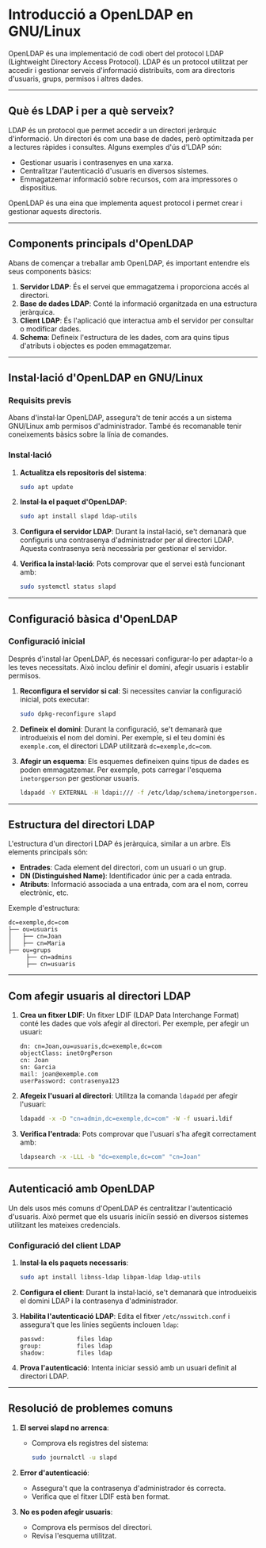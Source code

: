 # Introducció a OpenLDAP en GNU/Linux

OpenLDAP és una implementació de codi obert del protocol LDAP (Lightweight Directory Access Protocol). LDAP és un protocol utilitzat per accedir i gestionar serveis d'informació distribuïts, com ara directoris d'usuaris, grups, permisos i altres dades.

---

## Què és LDAP i per a què serveix?

LDAP és un protocol que permet accedir a un directori jeràrquic d'informació. Un directori és com una base de dades, però optimitzada per a lectures ràpides i consultes. Alguns exemples d'ús d'LDAP són:

- Gestionar usuaris i contrasenyes en una xarxa.
- Centralitzar l'autenticació d'usuaris en diversos sistemes.
- Emmagatzemar informació sobre recursos, com ara impressores o dispositius.

OpenLDAP és una eina que implementa aquest protocol i permet crear i gestionar aquests directoris.

---

## Components principals d'OpenLDAP

Abans de començar a treballar amb OpenLDAP, és important entendre els seus components bàsics:

1. **Servidor LDAP**: És el servei que emmagatzema i proporciona accés al directori.
2. **Base de dades LDAP**: Conté la informació organitzada en una estructura jeràrquica.
3. **Client LDAP**: És l'aplicació que interactua amb el servidor per consultar o modificar dades.
4. **Schema**: Defineix l'estructura de les dades, com ara quins tipus d'atributs i objectes es poden emmagatzemar.

---

## Instal·lació d'OpenLDAP en GNU/Linux

### Requisits previs

Abans d'instal·lar OpenLDAP, assegura't de tenir accés a un sistema GNU/Linux amb permisos d'administrador. També és recomanable tenir coneixements bàsics sobre la línia de comandes.

### Instal·lació

1. **Actualitza els repositoris del sistema**:

   ```bash
   sudo apt update
   ```

2. **Instal·la el paquet d'OpenLDAP**:

   ```bash
   sudo apt install slapd ldap-utils
   ```

3. **Configura el servidor LDAP**:
   Durant la instal·lació, se't demanarà que configuris una contrasenya d'administrador per al directori LDAP. Aquesta contrasenya serà necessària per gestionar el servidor.

4. **Verifica la instal·lació**:
   Pots comprovar que el servei està funcionant amb:
   ```bash
   sudo systemctl status slapd
   ```

---

## Configuració bàsica d'OpenLDAP

### Configuració inicial

Després d'instal·lar OpenLDAP, és necessari configurar-lo per adaptar-lo a les teves necessitats. Això inclou definir el domini, afegir usuaris i establir permisos.

1. **Reconfigura el servidor si cal**:
   Si necessites canviar la configuració inicial, pots executar:

   ```bash
   sudo dpkg-reconfigure slapd
   ```

2. **Defineix el domini**:
   Durant la configuració, se't demanarà que introdueixis el nom del domini. Per exemple, si el teu domini és `exemple.com`, el directori LDAP utilitzarà `dc=exemple,dc=com`.

3. **Afegir un esquema**:
   Els esquemes defineixen quins tipus de dades es poden emmagatzemar. Per exemple, pots carregar l'esquema `inetorgperson` per gestionar usuaris.

   ```bash
   ldapadd -Y EXTERNAL -H ldapi:/// -f /etc/ldap/schema/inetorgperson.ldif
   ```

---

## Estructura del directori LDAP

L'estructura d'un directori LDAP és jeràrquica, similar a un arbre. Els elements principals són:

- **Entrades**: Cada element del directori, com un usuari o un grup.
- **DN (Distinguished Name)**: Identificador únic per a cada entrada.
- **Atributs**: Informació associada a una entrada, com ara el nom, correu electrònic, etc.

Exemple d'estructura:

```
dc=exemple,dc=com
├── ou=usuaris
│   ├── cn=Joan
│   ├── cn=Maria
├── ou=grups
     ├── cn=admins
     ├── cn=usuaris
```

---

## Com afegir usuaris al directori LDAP

1. **Crea un fitxer LDIF**:
   Un fitxer LDIF (LDAP Data Interchange Format) conté les dades que vols afegir al directori. Per exemple, per afegir un usuari:

   ```ldif
   dn: cn=Joan,ou=usuaris,dc=exemple,dc=com
   objectClass: inetOrgPerson
   cn: Joan
   sn: Garcia
   mail: joan@exemple.com
   userPassword: contrasenya123
   ```

2. **Afegeix l'usuari al directori**:
   Utilitza la comanda `ldapadd` per afegir l'usuari:

   ```bash
   ldapadd -x -D "cn=admin,dc=exemple,dc=com" -W -f usuari.ldif
   ```

3. **Verifica l'entrada**:
   Pots comprovar que l'usuari s'ha afegit correctament amb:
   ```bash
   ldapsearch -x -LLL -b "dc=exemple,dc=com" "cn=Joan"
   ```

---

## Autenticació amb OpenLDAP

Un dels usos més comuns d'OpenLDAP és centralitzar l'autenticació d'usuaris. Això permet que els usuaris iniciïn sessió en diversos sistemes utilitzant les mateixes credencials.

### Configuració del client LDAP

1. **Instal·la els paquets necessaris**:

   ```bash
   sudo apt install libnss-ldap libpam-ldap ldap-utils
   ```

2. **Configura el client**:
   Durant la instal·lació, se't demanarà que introdueixis el domini LDAP i la contrasenya d'administrador.

3. **Habilita l'autenticació LDAP**:
   Edita el fitxer `/etc/nsswitch.conf` i assegura't que les línies següents inclouen `ldap`:

   ```
   passwd:         files ldap
   group:          files ldap
   shadow:         files ldap
   ```

4. **Prova l'autenticació**:
   Intenta iniciar sessió amb un usuari definit al directori LDAP.

---

## Resolució de problemes comuns

1. **El servei slapd no arrenca**:

   - Comprova els registres del sistema:
     ```bash
     sudo journalctl -u slapd
     ```

2. **Error d'autenticació**:

   - Assegura't que la contrasenya d'administrador és correcta.
   - Verifica que el fitxer LDIF està ben format.

3. **No es poden afegir usuaris**:
   - Comprova els permisos del directori.
   - Revisa l'esquema utilitzat.
